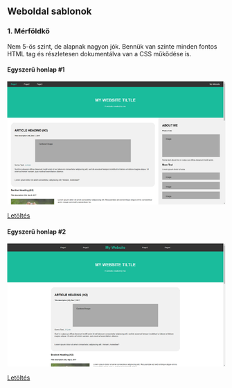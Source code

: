 ## Weboldal sablonok

### 1. Mérföldkő

Nem 5-ös szint, de alapnak nagyon jók. Bennük van szinte minden fontos HTML tag és részletesen dokumentálva van a CSS műkődése is.

#### Egyszerű honlap #1

[![TEgyszerű honlap #1](/img/img02.png)](https://github.com/BarnaGergely/SZTEWebtervProjekt/raw/main/sablonok/merfoldko1/simple-website-1.zip)

[Letöltés](https://github.com/BarnaGergely/SZTEWebtervProjekt/raw/main/sablonok/merfoldko1/simple-website-1.zip)

#### Egyszerű honlap #2

[![TEgyszerű honlap #2](/img/img01.png)](https://github.com/BarnaGergely/SZTEWebtervProjekt/raw/main/sablonok/merfoldko1/simple-website-2.zip)

[Letöltés](https://github.com/BarnaGergely/SZTEWebtervProjekt/raw/main/sablonok/merfoldko1/simple-website-2.zip)
